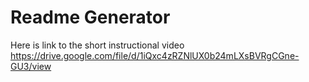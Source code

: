 # Readme Generator
Here is link to the short instructional video
https://drive.google.com/file/d/1iQxc4zRZNlUX0b24mLXsBVRgCGne-GU3/view
